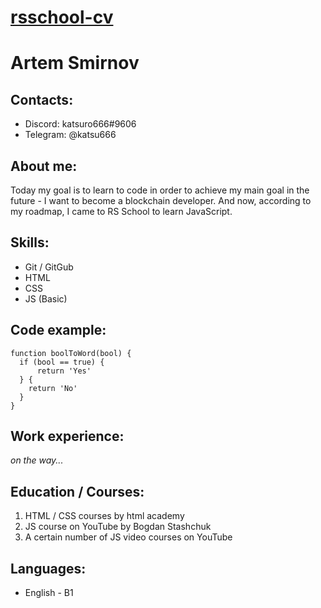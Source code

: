 # [rsschool-cv](https://katsuro666.github.io/rsschool-cv/)

# Artem Smirnov

## Contacts:

  * Discord: katsuro666#9606
  * Telegram: @katsu666

## About me:

Today my goal is to learn to code in order to achieve my main goal in the future - I want to become a blockchain developer. And now, according to my roadmap, I came to RS School to learn JavaScript.

## Skills: 

  * Git / GitGub
  * HTML
  * CSS
  * JS (Basic)

## Code example: 

```
function boolToWord(bool) {
  if (bool == true) {
      return 'Yes'
  } {
    return 'No'
  }
}
```

## Work experience:

 *on the way...*
 
## Education / Courses: 
 
   1. HTML / CSS courses by html academy
   2. JS course on YouTube by Bogdan Stashchuk
   3. A certain number of JS video courses on YouTube

## Languages: 

  * English - B1
